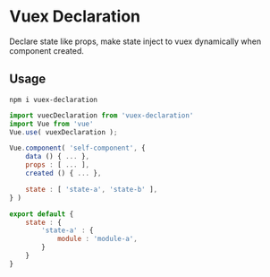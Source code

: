 # Vuex Declaration

Declare state like props, make state inject to vuex dynamically when component created.

## Usage

```bush
npm i vuex-declaration
```

```js
import vuecDeclaration from 'vuex-declaration'
import Vue from 'vue'
Vue.use( vuexDeclaration );
```

```js
Vue.component( 'self-component', {
    data () { ... },
    props : [ ... ],
    created () { ... },

    state : [ 'state-a', 'state-b' ],
} )
```

```js
export default {
    state : {
        'state-a' : {
            module : 'module-a',
        }
    }
}
```
